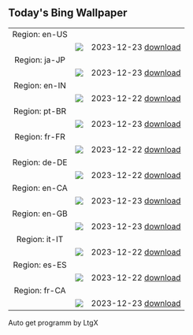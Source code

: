 ## Today's Bing Wallpaper
|      |      |      |
| :----: | :----: | :----: |
|Region: en-US
||![](https://www.bing.com/th?id=OHR.LjubljanaLights_EN-US9215683814_UHD.jpg&pid=hp&w=1152&h=648&rs=1&c=4)|2023-12-23 [download](https://www.bing.com/th?id=OHR.LjubljanaLights_EN-US9215683814_UHD.jpg)|
|Region: ja-JP
||![](https://www.bing.com/th?id=OHR.TokyoTower2023_JA-JP0066858338_UHD.jpg&pid=hp&w=1152&h=648&rs=1&c=4)|2023-12-23 [download](https://www.bing.com/th?id=OHR.TokyoTower2023_JA-JP0066858338_UHD.jpg)|
|Region: en-IN
||![](https://www.bing.com/th?id=OHR.RedFortDelhi_EN-IN3982983147_UHD.jpg&pid=hp&w=1152&h=648&rs=1&c=4)|2023-12-22 [download](https://www.bing.com/th?id=OHR.RedFortDelhi_EN-IN3982983147_UHD.jpg)|
|Region: pt-BR
||![](https://www.bing.com/th?id=OHR.SolsticiodeVerao_PT-BR8599569944_UHD.jpg&pid=hp&w=1152&h=648&rs=1&c=4)|2023-12-23 [download](https://www.bing.com/th?id=OHR.SolsticiodeVerao_PT-BR8599569944_UHD.jpg)|
|Region: fr-FR
||![](https://www.bing.com/th?id=OHR.CastleriggStoneCircleUK_FR-FR4020990017_UHD.jpg&pid=hp&w=1152&h=648&rs=1&c=4)|2023-12-22 [download](https://www.bing.com/th?id=OHR.CastleriggStoneCircleUK_FR-FR4020990017_UHD.jpg)|
|Region: de-DE
||![](https://www.bing.com/th?id=OHR.CastleriggStoneCircleUK_DE-DE1663391323_UHD.jpg&pid=hp&w=1152&h=648&rs=1&c=4)|2023-12-22 [download](https://www.bing.com/th?id=OHR.CastleriggStoneCircleUK_DE-DE1663391323_UHD.jpg)|
|Region: en-CA
||![](https://www.bing.com/th?id=OHR.LjubljanaLights_EN-CA1534198321_UHD.jpg&pid=hp&w=1152&h=648&rs=1&c=4)|2023-12-23 [download](https://www.bing.com/th?id=OHR.LjubljanaLights_EN-CA1534198321_UHD.jpg)|
|Region: en-GB
||![](https://www.bing.com/th?id=OHR.CastleriggStoneCircleUK_EN-GB7075920630_UHD.jpg&pid=hp&w=1152&h=648&rs=1&c=4)|2023-12-23 [download](https://www.bing.com/th?id=OHR.CastleriggStoneCircleUK_EN-GB7075920630_UHD.jpg)|
|Region: it-IT
||![](https://www.bing.com/th?id=OHR.CastleriggStoneCircleUK_IT-IT3335792096_UHD.jpg&pid=hp&w=1152&h=648&rs=1&c=4)|2023-12-22 [download](https://www.bing.com/th?id=OHR.CastleriggStoneCircleUK_IT-IT3335792096_UHD.jpg)|
|Region: es-ES
||![](https://www.bing.com/th?id=OHR.WinterSolstice_ES-ES7825369117_UHD.jpg&pid=hp&w=1152&h=648&rs=1&c=4)|2023-12-22 [download](https://www.bing.com/th?id=OHR.WinterSolstice_ES-ES7825369117_UHD.jpg)|
|Region: fr-CA
||![](https://www.bing.com/th?id=OHR.LjubljanaLights_FR-CA7668985686_UHD.jpg&pid=hp&w=1152&h=648&rs=1&c=4)|2023-12-23 [download](https://www.bing.com/th?id=OHR.LjubljanaLights_FR-CA7668985686_UHD.jpg)|

Auto get programm by LtgX
